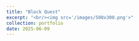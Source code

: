 ```yaml
---
title: "Block Quest"
excerpt: "<br/><img src='/images/500x300.png'>"
collection: portfolio
date: 2025-06-09
---
```

